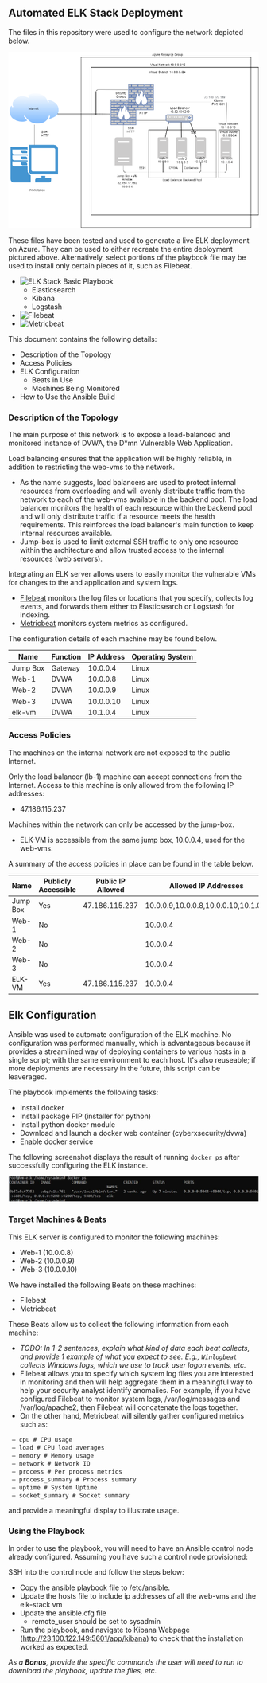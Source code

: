 ## Automated ELK Stack Deployment

The files in this repository were used to configure the network depicted below.

![ELK STACK](Diagrams/elk-stack/elk-stack.png)

These files have been tested and used to generate a live ELK deployment on Azure. They can be used to either recreate the entire deployment pictured above. Alternatively, select portions of the playbook file may be used to install only certain pieces of it, such as Filebeat.

  - ![ELK Stack Basic Playbook](Ansible/elk-playbook.yml)
    - Elasticsearch
    - Kibana
    - Logstash
  - ![Filebeat](Ansible/filebeat-playbook.yml) 
  - ![Metricbeat](Ansible/metricbeat-playbook.yml)

This document contains the following details:
- Description of the Topology
- Access Policies
- ELK Configuration
  - Beats in Use
  - Machines Being Monitored
- How to Use the Ansible Build


### Description of the Topology

The main purpose of this network is to expose a load-balanced and monitored instance of DVWA, the D*mn Vulnerable Web Application.

Load balancing ensures that the application will be highly reliable, in addition to restricting the web-vms to the network.
- As the name suggests, load balancers are used to protect internal resources from overloading and will evenly distribute traffic from the network to each of the web-vms available in the backend pool. The load balancer monitors the health of each resource within the backend pool and will only distribute traffic if a resource meets the health requirements. This reinforces the load balancer's main function to keep internal resources available.
- Jump-box is used to limit external SSH traffic to only one resource within the architecture and allow trusted access to the internal resources (web servers). 

Integrating an ELK server allows users to easily monitor the vulnerable VMs for changes to the and  application and system logs.
- [Filebeat](https://www.elastic.co/guide/en/beats/filebeat/current/filebeat-overview.html) monitors the log files or locations that you specify, collects log events, and forwards them either to Elasticsearch or Logstash for indexing.
- [Metricbeat](https://www.elastic.co/beats/metricbeat) monitors system metrics as configured.

The configuration details of each machine may be found below.

| Name     | Function | IP Address | Operating System |
|----------|----------|------------|------------------|
| Jump Box | Gateway  | 10.0.0.4   | Linux            |
| Web-1    | DVWA     | 10.0.0.8   | Linux            |
| Web-2    | DVWA     | 10.0.0.9   | Linux            |
| Web-3    | DVWA     | 10.0.0.10  | Linux            |
| elk-vm   | DVWA     | 10.1.0.4   | Linux            |

### Access Policies

The machines on the internal network are not exposed to the public Internet. 

Only the load balancer (lb-1) machine can accept connections from the Internet. Access to this machine is only allowed from the following IP addresses:
- 	47.186.115.237

Machines within the network can only be accessed by the jump-box.
- ELK-VM is accessible from the same jump box, 10.0.0.4, used for the web-vms.

A summary of the access policies in place can be found in the table below.

| Name     | Publicly Accessible |  Public IP Allowed |Allowed IP Addresses                 |
|----------|---------------------|--------------------|-------------------------------------|
| Jump Box | Yes                 | 47.186.115.237     |10.0.0.9,10.0.0.8,10.0.0.10,10.1.0.4 |
| Web-1    | No                  |                    |10.0.0.4                             |
| Web-2    | No                  |                    |10.0.0.4                             |
| Web-3    | No                  |                    |10.0.0.4                             |
| ELK-VM   | Yes                 | 47.186.115.237     |10.0.0.4                             |
## Elk Configuration

Ansible was used to automate configuration of the ELK machine. No configuration was performed manually, which is advantageous because it provides a streamlined way of deploying containers to various hosts in a single script; with the same environment to each host. It's also reuseable; if more deployments are necessary in the future, this script can be leaveraged.

The playbook implements the following tasks:
- Install docker
- Install package PIP (installer for python)
- Install python docker module
- Download and launch a docker web container (cyberxsecurity/dvwa)
- Enable docker service

The following screenshot displays the result of running `docker ps` after successfully configuring the ELK instance.

![Screenshot of docker ps output](Diagrams/elk-stack/docker-ps-elk.JPG)

### Target Machines & Beats
This ELK server is configured to monitor the following machines:
- Web-1 (10.0.0.8)
- Web-2 (10.0.0.9)
- Web-3 (10.0.0.10)

We have installed the following Beats on these machines:
- Filebeat
- Metricbeat

These Beats allow us to collect the following information from each machine:
- _TODO: In 1-2 sentences, explain what kind of data each beat collects, and provide 1 example of what you expect to see. E.g., `Winlogbeat` collects Windows logs, which we use to track user logon events, etc._
- Filebeat allows you to specify which system log files you are interested in monitoring and then will help aggregate them in a meaningful way to help your security analyst identify anomalies. For example, if you have configured Filebeat to monitor system logs, /var/log/messages and /var/log/apache2, then Filebeat will concatenate the logs together.
- On the other hand, Metricbeat will silently gather configured metrics such as:
```
 — cpu # CPU usage
 — load # CPU load averages
 — memory # Memory usage
 — network # Network IO
 — process # Per process metrics
 — process_summary # Process summary
 — uptime # System Uptime
 — socket_summary # Socket summary
```
  and provide a meaningful display to illustrate usage.

### Using the Playbook
In order to use the playbook, you will need to have an Ansible control node already configured. Assuming you have such a control node provisioned: 

SSH into the control node and follow the steps below:
- Copy the ansible playbook file to /etc/ansible.
- Update the hosts file to include ip addresses of all the web-vms and the elk-stack vm
- Update the ansible.cfg file 
  - remote_user should be set to sysadmin
- Run the playbook, and navigate to Kibana Webpage (http://23.100.122.149:5601/app/kibana) to check that the installation worked as expected.

_As a **Bonus**, provide the specific commands the user will need to run to download the playbook, update the files, etc._
